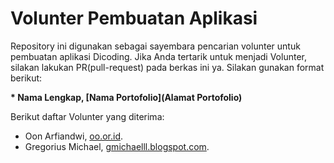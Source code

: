 # Volunter Pembuatan Aplikasi

Repository ini digunakan sebagai sayembara pencarian volunter untuk pembuatan aplikasi Dicoding. Jika Anda tertarik untuk menjadi Volunter, silakan lakukan PR(pull-request) pada berkas ini ya. Silakan gunakan format berikut:


**\* Nama Lengkap, [Nama Portofolio](Alamat Portofolio)**


Berikut daftar Volunter yang diterima:

- Oon Arfiandwi, [oo.or.id](https://oo.or.id).
- Gregorius Michael, [gmichaelll.blogspot.com](https://gmichaelll.blogspot.com).
